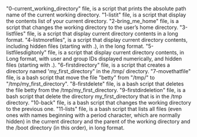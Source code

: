 "0-current_working_directory" file, is a script that prints the absolute path name of the current working directory.
"1-listit" file, is a script that display the contents list of your current directory.
"2-bring_me_home" file, is a script that changes the working directory to the user’s home directory.
"3-listfiles" file, is a script that display current directory contents in a long format.
"4-listmorefiles", is a script that display current directory contents, including hidden files (starting with .), in the long format.
"5-listfilesdigitonly" file, is a script that display current directory contents, in Long format, with user and group IDs displayed numerically, and hidden files (starting with .).
"6-firstdirectory" file, is a script that creates a directory named 'my_first_directory" in the /tmp/ directory.
"7-movethatfile" file, is a bash script that move the file "betty" from "/tmp/" to "/tmp/my_first_directory".
"8-firstdelete" file, is a bash script that deletes the file betty from the /tmp/my_first_directory.
"9-firstdirdeletion" file, is a bash script that delete the directory my_first_directory that is in the /tmp directory.
"10-back" file, is a bash script that changes the working directory to the previous one.
"11-lists" file, is a bash script that lists all files (even ones with names beginning with a period character, which are normally hidden) in the current directory and the parent of the working directory and the /boot directory (in this order), in long format.
